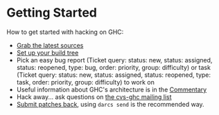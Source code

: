 # Getting Started



How to get started with hacking on GHC:


- [Grab the latest sources](building/getting-the-sources)
- [Set up your build tree](building/hacking)
- Pick an easy bug report (Ticket query: status: new, status: assigned,
  status: reopened, type: bug, order: priority, group: difficulty) or task
  (Ticket query: status: new, status: assigned, status: reopened, type: task,
  order: priority, group: difficulty) to work on
- Useful information about GHC's architecture is in the [Commentary](commentary)
- Hack away... ask questions on [
  the cvs-ghc mailing list](http://haskell.org/mailman/listinfo/cvs-ghc)
- [Submit patches back](working-conventions#submitting-patches), using `darcs send` is the recommended way.
